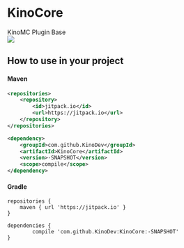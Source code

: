 # KinoCore
KinoMC Plugin Base  
[![](https://jitpack.io/v/KinoDev/KinoCore.svg)](https://jitpack.io/#KinoDev/KinoCore)

## How to use in your project
#### Maven
```xml
<repositories>
	<repository>
		<id>jitpack.io</id>
		<url>https://jitpack.io</url>
	</repository>
</repositories>
```
```xml
<dependency>
	<groupId>com.github.KinoDev</groupId>
	<artifactId>KinoCore</artifactId>
	<version>-SNAPSHOT</version>
	<scope>compile</scope>
</dependency>
```
#### Gradle
```text
repositories {
	maven { url 'https://jitpack.io' }
}
```
```text
dependencies {
        compile 'com.github.KinoDev:KinoCore:-SNAPSHOT'
}
```